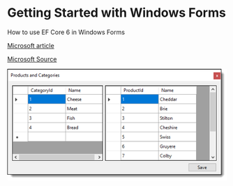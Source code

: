 ﻿# Getting Started with Windows Forms

How to use EF Core 6 in Windows Forms

[Microsoft article](https://docs.microsoft.com/en-us/ef/core/get-started/winforms)

[Microsoft Source](https://github.com/dotnet/EntityFramework.Docs/tree/main/samples/core/WinForms/GetStartedWinForms)

![Screenshot](assets/screenshot.png)